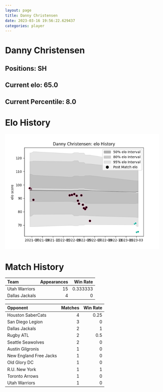 ```yaml
---  
layout: page  
title: Danny Christensen  
date: 2023-03-16 19:56:22.629437  
categories: player  
---
```

# Danny Christensen

## Positions: SH

## Current elo: 65.0

## Current Percentile: 8.0

# Elo History


![elo history](history_DannyChristensen.png)
# Match History


| Team           |   Appearances |   Win Rate |
|:---------------|--------------:|-----------:|
| Utah Warriors  |            15 |   0.333333 |
| Dallas Jackals |             4 |   0        |

| Opponent               |   Matches |   Win Rate |
|:-----------------------|----------:|-----------:|
| Houston SaberCats      |         4 |       0.25 |
| San Diego Legion       |         3 |       0    |
| Dallas Jackals         |         2 |       1    |
| Rugby ATL              |         2 |       0.5  |
| Seattle Seawolves      |         2 |       0    |
| Austin Gilgronis       |         1 |       0    |
| New England Free Jacks |         1 |       0    |
| Old Glory DC           |         1 |       0    |
| R.U. New York          |         1 |       1    |
| Toronto Arrows         |         1 |       0    |
| Utah Warriors          |         1 |       0    |